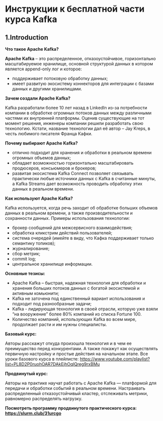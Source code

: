 # Инструкции к бесплатной части курса Kafka

## 1.Introduction

**Что такое Apache Kafka?**

**Apache Kafka** – это распределенное, отказоустойчивое, горизонтально масштабируемое хранилище, основной структурой данных в котором является append-only лог и которое:

* поддерживает потоковую обработку данных;
* имеет развитую экосистему коннекторов для интеграции с базами данных и другими хранилищами.

**Зачем создали Apache Kafka?**

Kafka разработали более 10 лет назад в LinkedIn из-за потребности компании в обработке огромных потоков данных между различными частями их внутренней платформы. Оценив существующие на тот момент решения, инженеры компании решили разработать свою технологию. Кстати, название технологии дал её автор – Jay Kreps, в честь любимого писателя Франца Кафки.

**Почему выбирают Apache Kafka?**

* отлично подходит для хранения и обработки в реальном времени огромных объемов данных;
* обладает возможностью горизонтально масштабировать продюсеров, консьюмеров и брокеров;
* развитая экосистема Kafka Connect позволяет связывать практически любые источники данных с Kafka в считанные минуты, а Kafka Streams дает возможность проводить обработку этих данных в реальном времени.

**Как используют Apache Kafka?**

Kafka используется, когда речь заходит об обработке больших объемов данных в реальном времени, а также производительности и сохранности данных. Примеры использования технологии:

* брокер сообщений для межсервисного взаимодействия;
* обработка кликстрим действий пользователей;
* система очередей (имейте в виду, что Кафка поддерживает только семантику топиков);
* журналирование;
* сбор метрик;
* commit log;
* центральное хранилище информации.

**Основные тезисы:**

* Apache Kafka – быстрая, надежная технология для обработки и хранения больших потоков данных с богатой экосистемой и активным комьюнити;
* Kafka не заточена под единственный вариант использования и подходит под разнообразные задачи;
* Kafka - лидирующая технология в своей отрасли, которую уже взяли “на вооружение” более 80% компаний из списка Fortune 100.
* Количество компаний, использующих Kafka во всем мире, продолжает расти и им нужны специалисты.

**Базовый курс:**

Авторы расскажут откуда произошла технология и в чем ее преимущество перед конкурентами. А также покажут как осуществлять первичную настройку и простые действия на начальном этапе. Все уроки базового курса в плейлисте: https://www.youtube.com/playlist?list=PL8D2P0ruohOAR7DAkEjhOqlQreg9rxBMu

**Продвинутый курс:**

Авторы на практике научат работать с Apache Kafka — платформой для передачи и обработки событий в реальном времени. Настраивать распределенный отказоустойчивый кластер, отслеживать метрики, равномерно распределять нагрузку.

**Посмотреть программу продвинутого практического курса: https://slurm.club/31urcgo**
